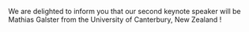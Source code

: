 We are delighted to inform you that our second keynote speaker will be Mathias Galster from the University of Canterbury, New Zealand !   